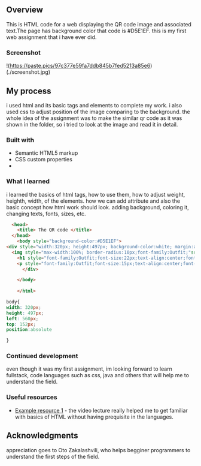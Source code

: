 
## Overview
This is HTML code for a web displaying the QR code image and associated text.The page has background color that code is #D5E1EF. this is my first web assignment that i have ever did.

### Screenshot

!(https://paste.pics/97c377e59fa7ddb845b7fed5213a85e6)(./screenshot.jpg)


## My process
i used html  and its basic tags and elements to complete my work. i also used css to adjust position of the image comparing to the background. the whole idea of the assignment was to make the similar qr code as it was shown in the folder, so i tried to look at the image and read it in detail.

### Built with

- Semantic HTML5 markup
- CSS custom properties
- 

### What I learned

i learned the basics of html tags, how to use them, how to adjust weight, heighth, width, of the elements. how we can add attribute and also the basic concept how html work should look. adding background, coloring it, changing texts, fonts, sizes, etc. 

```html
  <head>
    <title> The QR code </title>
  </head>
    <body style="background-color:#D5E1EF">
<div style="width:320px; height:497px; background-color:white; margin:auto; padding:16px; border-radius:20px">
  <img style="max-width:100%; border-radius:10px;font-family:Outfit;"src="https://i.ibb.co/XC7XkKQ/image-qr-code.png;"/>
    <h1 style="font-family:Outfit;font-size:22px;text-align:center;font-weight:700; color:hsl(218, 44%, 22%)"> Improve your front-end skills by building projects </h1>
    <p style="font-family:Outfit;font-size:15px;text-align:center;font-weight:400; color:#7D889E" > Scan the QR code to visit frontend mentor and take your coding skills to the next level</p>
      </div>

    </body>
  
    </html>
```
```css
body{
width: 320px;
height: 497px;
left: 560px;
top: 152px;
position:absolute

}

```
### Continued development

even though it was my first assignment, im looking forward to learn fullstack, code languages such as css, java and others that will help me to understand the field.
### Useful resources

- [Example resource 1](https://youtu.be/R80j9FSk6f0) - the video lecture really helped me to get familiar with basics of HTML without having prequisite in the languages. 




## Acknowledgments

appreciation  goes to Oto Zakalashvili, who helps begginer programmers to understand the first steps of the field.
